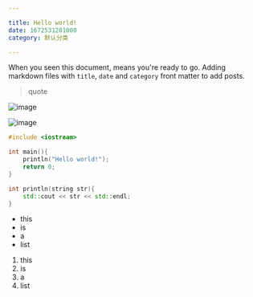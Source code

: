 ```yaml
---

title: Hello world! 
date: 1672531201000
category: 默认分类

---
```


When you seen this document, means you're ready to go.
Adding markdown files with `title`, `date` and `category` front matter to add posts.

> quote

![image](https://s.cn.bing.net/th?id=OHR.GlenariffForest_ZH-CN7874768337_1920x1080.webp)

![image](https://dev-to-uploads.s3.amazonaws.com/uploads/logos/resized_logo_UQww2soKuUsjaOGNB38o.png)

```c++
#include <iostream>

int main(){
    println("Hello world!");
    return 0;
}

int println(string str){
    std::cout << str << std::endl;
}
```

- this
- is
- a
- list

1. this
2. is
3. a
4. list
